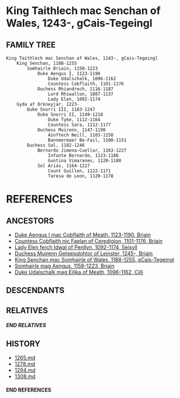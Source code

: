 # King Taithlech mac Senchan of Wales, 1243-, gCais-Tegeingl

## FAMILY TREE

```
King Taithlech mac Senchan of Wales, 1243-, gCais-Tegeingl
    King Senchan, 1188-1255
        Somhairle Briain, 1158-1223
            Duke Aengus I, 1123-1190
                Duke Udalschalk, 1096-1162
                Countess Cobflaith, 1101-1176
            Duchess Rhiandrech, 1116-1187
                Lord Rhiwallon, 1087-1137
                Lady Elen, 1092-1174
    Gyda af Orkneyjar, 1223-
        Duke Snorri III, 1183-1247
            Duke Snorri II, 1149-1218
                Duke Tyke, 1112-1164
                Countess Sara, 1112-1177
            Duchess Muirenn, 1147-1190
                Ainftech Neill, 1103-1158
                Bannmormaer Be-Fail, 1100-1151
        Duchess Sol, 1182-1246
            Bernardo Jimena-Cuellar, 1163-1227    
                Infante Bernardo, 1123-1186
                Guntina Vimaranes, 1120-1188
            Sol Arias, 1164-1227
                Count Guillen, 1122-1171
                Taresa de Leon, 1120-1178
```


# REFERENCES

## ANCESTORS
* [Duke Aengus I mac Cobflaith of Meath, 1123-1190, Briain](aengus_i_mac_cobflaith_1123.md)
* [Countess Cobflaith nic Faelan of Ceredigion, 1101-1176, Briain](cobflaith_nic_faelan_1101.md)
* [Lady Elen ferch Idwal of Penllyn, 1092-1174, Seisyll](elen_ferch_idwal_1092.md)
* [Duchess Muirenn Gelgeisdohtor of Leinster, 1245-, Briain](muirenn_gelgeisdohtor_1245.md)
* [King Senchan mac Somhairle of Wales, 1188-1255, gCais-Tegeingl](senchan_mac_somhairle_1188.md)
* [Somhairle mag Aengus, 1158-1223, Briain](somhairle_mag_aengus_1158.md)
* [Duke Udalschalk mag Eilika of Meath, 1096-1162, Cilli](udalschalk_mag_eilika_1096.md)

## DESCENDANTS

## RELATIVES

##### END RELATIVES 
## HISTORY
* [1265.md](../h/1265.md)
* [1278.md](../h/1278.md)
* [1294.md](../h/1294.md)
* [1308.md](../h/1308.md)

#### END REFERENCES
